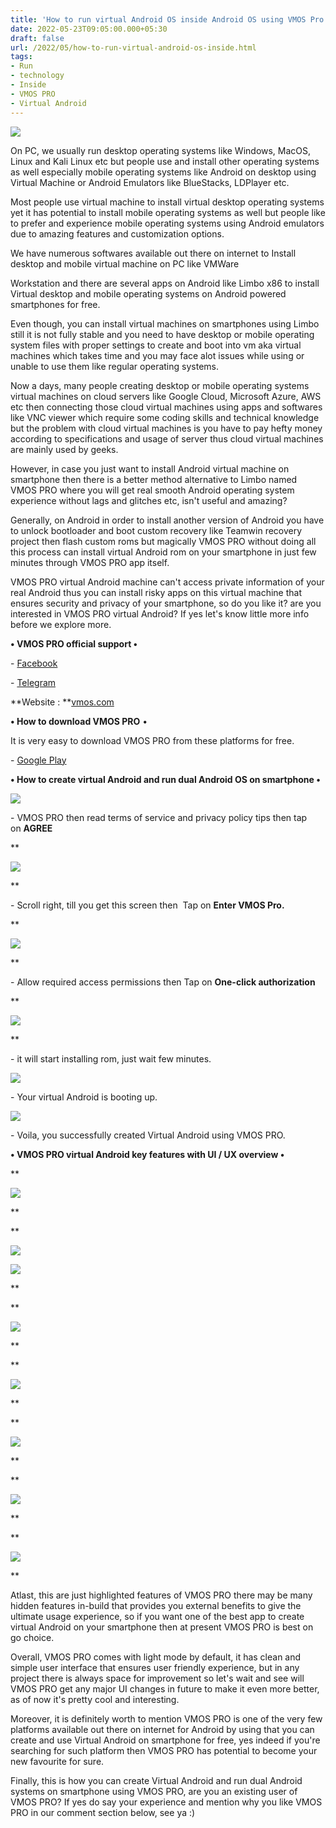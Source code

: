 ```yaml
---
title: 'How to run virtual Android OS inside Android OS using VMOS Pro.'
date: 2022-05-23T09:05:00.000+05:30
draft: false
url: /2022/05/how-to-run-virtual-android-os-inside.html
tags: 
- Run
- technology
- Inside
- VMOS PRO
- Virtual Android
---
```


[![](https://lh3.googleusercontent.com/-I3h8s9iEjjc/YoqWTXDrvrI/AAAAAAAALJE/nk304Zu6__4FRdy2aKa_SkZOl8wtKOg4wCNcBGAsYHQ/s1600/1653249610087556-0.png)](https://www.blogger.com/blog/post/edit/8984889699081605598/1753726057146235556#)

  

  

  

On PC, we usually run desktop operating systems like Windows, MacOS, Linux and Kali Linux etc but people use and install other operating systems as well especially mobile operating systems like Android on desktop using Virtual Machine or Android Emulators like BlueStacks, LDPlayer etc.

  

Most people use virtual machine to install virtual desktop operating systems yet it has potential to install mobile operating systems as well but people like to prefer and experience mobile operating systems using Android emulators due to amazing features and customization options.

  

We have numerous softwares available out there on internet to Install desktop and mobile virtual machine on PC like VMWare

Workstation and there are several apps on Android like Limbo x86 to install Virtual desktop and mobile operating systems on Android powered smartphones for free.

  

Even though, you can install virtual machines on smartphones using Limbo still it is not fully stable and you need to have desktop or mobile operating system files with proper settings to create and boot into vm aka virtual machines which takes time and you may face alot issues while using or unable to use them like regular operating systems.

  

Now a days, many people creating desktop or mobile operating systems virtual machines on cloud servers like Google Cloud, Microsoft Azure, AWS etc then connecting those cloud virtual machines using apps and softwares like VNC viewer which require some coding skills and technical knowledge but the problem with cloud virtual machines is you have to pay hefty money according to specifications and usage of server thus cloud virtual machines are mainly used by geeks.

  

However, in case you just want to install Android virtual machine on smartphone then there is a better method alternative to Limbo named VMOS PRO where you will get real smooth Android operating system experience without lags and glitches etc, isn't useful and amazing?

  

Generally, on Android in order to install another version of Android you have to unlock bootloader and boot custom recovery like Teamwin recovery project then flash custom roms but magically VMOS PRO without doing all this process can install virtual Android rom on your smartphone in just few minutes through VMOS PRO app itself.

  

VMOS PRO virtual Android machine can't access private information of your real Android thus you can install risky apps on this virtual machine that ensures security and privacy of your smartphone, so do you like it? are you interested in VMOS PRO virtual Android? If yes let's know little more info before we explore more.

  

**• VMOS PRO official support •**

\- [Facebook](https://www.blogger.com/blog/post/edit/8984889699081605598/1753726057146235556#)

\- [Telegram](https://www.blogger.com/blog/post/edit/8984889699081605598/1753726057146235556#)

**Website : **[vmos.com](https://www.blogger.com/blog/post/edit/8984889699081605598/1753726057146235556#)

  

**• How to download VMOS PRO** •

  

It is very easy to download VMOS PRO from these platforms for free.

  

\- [Google Play](https://www.blogger.com/blog/post/edit/8984889699081605598/1753726057146235556#)

  

**• How to create virtual Android and run dual Android OS on smartphone •**

  

[![](https://lh3.googleusercontent.com/-eAg4pE9GMBo/YoqWSeGoBQI/AAAAAAAALJA/QriHNOonSoE-wUA8zvwJxyr077yRopZuACNcBGAsYHQ/s1600/1653249605303110-1.png)](https://www.blogger.com/blog/post/edit/8984889699081605598/1753726057146235556#)

  

\- VMOS PRO then read terms of service and privacy policy tips then tap on **AGREE**

**

[![](https://lh3.googleusercontent.com/-BC1X3URdolk/YoqWRM9IuUI/AAAAAAAALI8/-4h4cWafIZo0Yut_d2h3IfcdkUvnwC06ACNcBGAsYHQ/s1600/1653249600278190-2.png)](https://www.blogger.com/blog/post/edit/8984889699081605598/1753726057146235556#)

  
**

\- Scroll right, till you get this screen then  Tap on **Enter VMOS Pro.**

**

[![](https://lh3.googleusercontent.com/-Um3E5QsyDjA/YoqWP0u_eyI/AAAAAAAALI4/Ec3dUEqnBMM53M1DpXybRUddvyLeMtXjwCNcBGAsYHQ/s1600/1653249595164753-3.png)](https://www.blogger.com/blog/post/edit/8984889699081605598/1753726057146235556#)

  
**

\- Allow required access permissions then Tap on **One-click authorization**

**

[![](https://lh3.googleusercontent.com/-dmWkHdFDYZ8/YoqWOkImT4I/AAAAAAAALI0/YU54GLS0YrUygieq30tsBq9i5T5qJC-xgCNcBGAsYHQ/s1600/1653249590267137-4.png)](https://www.blogger.com/blog/post/edit/8984889699081605598/1753726057146235556#)

  
**

\- it will start installing rom, just wait few minutes.

  

[![](https://lh3.googleusercontent.com/-e5qCYw8ulB8/YoqWNYHDv2I/AAAAAAAALIw/JCgW1Mrrp8AKYLfFcIC1WK4_1AUGqr5hACNcBGAsYHQ/s1600/1653249585445330-5.png)](https://www.blogger.com/blog/post/edit/8984889699081605598/1753726057146235556#)

  

\- Your virtual Android is booting up.

  

[![](https://lh3.googleusercontent.com/-a74u7uWQ3AA/YoqWMFA9IwI/AAAAAAAALIs/cnJR_CUKgFMHXbWJvA_uSSAecHrCnH5uACNcBGAsYHQ/s1600/1653249580416736-6.png)](https://www.blogger.com/blog/post/edit/8984889699081605598/1753726057146235556#)

  

\- Voila, you successfully created Virtual Android using VMOS PRO.

  

**• VMOS PRO virtual Android key features with UI / UX overview •**

**

[![](https://lh3.googleusercontent.com/-OnV7YI3dVi0/YoqWLGF4U9I/AAAAAAAALIo/YiqmjiSqCWkuECscNdetO5Ptjtk_wJOAACNcBGAsYHQ/s1600/1653249575479456-7.png)](https://www.blogger.com/blog/post/edit/8984889699081605598/1753726057146235556#)

  
**

**

[![](https://lh3.googleusercontent.com/-S0HOFYXFyuY/YoqWJ_pobQI/AAAAAAAALIk/GRAQ6PrgW-Uh_Sd4VXv3SOAq44Mq_KyowCNcBGAsYHQ/s1600/1653249571229474-8.png)](https://www.blogger.com/blog/post/edit/8984889699081605598/1753726057146235556#)

[![](https://lh3.googleusercontent.com/-gvzoexJHGdw/YoqWIrYb-0I/AAAAAAAALIg/WsouhtSTYps9vTDfNd0YYtItwR34LxWvwCNcBGAsYHQ/s1600/1653249566167773-9.png)](https://www.blogger.com/blog/post/edit/8984889699081605598/1753726057146235556#)

  
**

**

[![](https://lh3.googleusercontent.com/-rc1O8hByT3Y/YoqWHQkokVI/AAAAAAAALIc/v8LHaMVcqLwbkUw9n8ZeD_78BUucTorXACNcBGAsYHQ/s1600/1653249560624263-10.png)](https://www.blogger.com/blog/post/edit/8984889699081605598/1753726057146235556#)

  
**

**

[![](https://lh3.googleusercontent.com/-75Q-3UAsfWs/YoqWGE1WWGI/AAAAAAAALIY/RS3aoSK3oPoHDGK_shxRH9YMa3VMuawqACNcBGAsYHQ/s1600/1653249555014613-11.png)](https://www.blogger.com/blog/post/edit/8984889699081605598/1753726057146235556#)

  
**

**

[![](https://lh3.googleusercontent.com/-jx8ibswtVuQ/YoqWEpBkFgI/AAAAAAAALIU/jc6v5-y5K-Q5qx-tcAGrflB1QziF2zlXwCNcBGAsYHQ/s1600/1653249550850846-12.png)](https://www.blogger.com/blog/post/edit/8984889699081605598/1753726057146235556#)

  
**

**

[![](https://lh3.googleusercontent.com/-nGQfs296ySI/YoqWDgbcgII/AAAAAAAALIQ/YUrNElC_rkk5f3EMmeNGD0UKE05TI6qLwCNcBGAsYHQ/s1600/1653249547338366-13.png)](https://www.blogger.com/blog/post/edit/8984889699081605598/1753726057146235556#)

  
**

**

[![](https://lh3.googleusercontent.com/-Dj_4EjVitcE/YoqWCjKWkSI/AAAAAAAALIM/L_FfbDu68K4Kj2gQWqmBJwDnRr0cp-MQwCNcBGAsYHQ/s1600/1653249541184687-14.png)](https://www.blogger.com/blog/post/edit/8984889699081605598/1753726057146235556#)

  
**

Atlast, this are just highlighted features of VMOS PRO there may be many hidden features in-build that provides you external benefits to give the ultimate usage experience, so if you want one of the best app to create virtual Android on your smartphone then at present VMOS PRO is best on go choice.

  

Overall, VMOS PRO comes with light mode by default, it has clean and simple user interface that ensures user friendly experience, but in any project there is always space for improvement so let's wait and see will VMOS PRO get any major UI changes in future to make it even more better, as of now it's pretty cool and interesting.

  

Moreover, it is definitely worth to mention VMOS PRO is one of the very few platforms available out there on internet for Android by using that you can create and use Virtual Android on smartphone for free, yes indeed if you're searching for such platform then VMOS PRO has potential to become your new favourite for sure.

  

Finally, this is how you can create Virtual Android and run dual Android systems on smartphone using VMOS PRO, are you an existing user of VMOS PRO? If yes do say your experience and mention why you like VMOS PRO in our comment section below, see ya :)